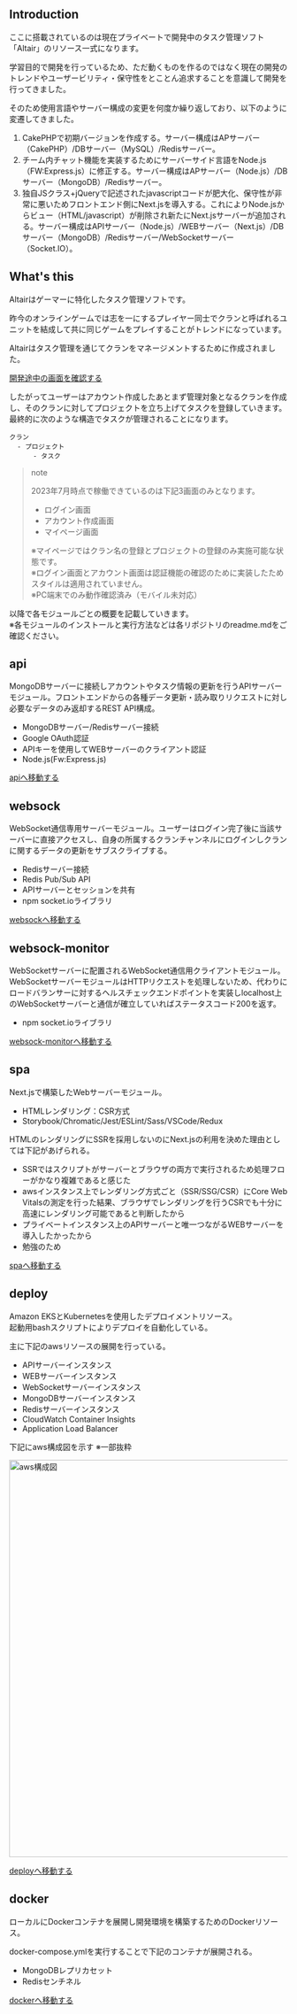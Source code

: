 ## Introduction
ここに搭載されているのは現在プライベートで開発中のタスク管理ソフト「Altair」のリソース一式になります。

学習目的で開発を行っているため、ただ動くものを作るのではなく現在の開発のトレンドやユーザービリティ・保守性をとことん追求することを意識して開発を行ってきました。

そのため使用言語やサーバー構成の変更を何度か繰り返しており、以下のように変遷してきました。

1. CakePHPで初期バージョンを作成する。サーバー構成はAPサーバー（CakePHP）/DBサーバー（MySQL）/Redisサーバー。
2. チーム内チャット機能を実装するためにサーバーサイド言語をNode.js（FW:Express.js）に修正する。サーバー構成はAPサーバー（Node.js）/DBサーバー（MongoDB）/Redisサーバー。
3. 独自JSクラス+jQueryで記述されたjavascriptコードが肥大化、保守性が非常に悪いためフロントエンド側にNext.jsを導入する。これによりNode.jsからビュー（HTML/javascript）が削除され新たにNext.jsサーバーが追加される。サーバー構成はAPIサーバー（Node.js）/WEBサーバー（Next.js）/DBサーバー（MongoDB）/Redisサーバー/WebSocketサーバー（Socket.IO）。

## What's this
Altairはゲーマーに特化したタスク管理ソフトです。

昨今のオンラインゲームでは志を一にするプレイヤー同士でクランと呼ばれるユニットを結成して共に同じゲームをプレイすることがトレンドになっています。

Altairはタスク管理を通じてクランをマネージメントするために作成されました。

[開発途中の画面を確認する](https://altair-dev.net)

したがってユーザーはアカウント作成したあとまず管理対象となるクランを作成し、そのクランに対してプロジェクトを立ち上げてタスクを登録していきます。  
最終的に次のような構造でタスクが管理されることになります。

```
クラン
  - プロジェクト
      - タスク
```
> note
> 
> 2023年7月時点で稼働できているのは下記3画面のみとなります。  
> 
> - ログイン画面
> - アカウント作成画面
> - マイページ画面
> 
> ※マイページではクラン名の登録とプロジェクトの登録のみ実施可能な状態です。  
> ※ログイン画面とアカウント画面は認証機能の確認のために実装したためスタイルは適用されていません。  
> ※PC端末でのみ動作確認済み（モバイル未対応）

以降で各モジュールごとの概要を記載していきます。  
※各モジュールのインストールと実行方法などは各リポジトリのreadme.mdをご確認ください。

## api
MongoDBサーバーに接続しアカウントやタスク情報の更新を行うAPIサーバーモジュール。フロントエンドからの各種データ更新・読み取りリクエストに対し必要なデータのみ返却するREST API構成。

- MongoDBサーバー/Redisサーバー接続
- Google OAuth認証
- APIキーを使用してWEBサーバーのクライアント認証
- Node.js(Fw:Express.js)

[apiへ移動する](https://github.com/altair-development/api)

## websock
WebSocket通信専用サーバーモジュール。ユーザーはログイン完了後に当該サーバーに直接アクセスし、自身の所属するクランチャンネルにログインしクランに関するデータの更新をサブスクライブする。

- Redisサーバー接続
- Redis Pub/Sub API
- APIサーバーとセッションを共有
- npm socket.ioライブラリ

[websockへ移動する](https://github.com/altair-development/websock)

## websock-monitor
WebSocketサーバーに配置されるWebSocket通信用クライアントモジュール。  
WebSocketサーバーモジュールはHTTPリクエストを処理しないため、代わりにロードバランサーに対するヘルスチェックエンドポイントを実装しlocalhost上のWebSocketサーバーと通信が確立していればステータスコード200を返す。

- npm socket.ioライブラリ

[websock-monitorへ移動する](https://github.com/altair-development/websock-monitor)

## spa
Next.jsで構築したWebサーバーモジュール。

- HTMLレンダリング：CSR方式
- Storybook/Chromatic/Jest/ESLint/Sass/VSCode/Redux

HTMLのレンダリングにSSRを採用しないのにNext.jsの利用を決めた理由としては下記があげられる。

- SSRではスクリプトがサーバーとブラウザの両方で実行されるため処理フローがかなり複雑であると感じた
- awsインスタンス上でレンダリング方式ごと（SSR/SSG/CSR）にCore Web Vitalsの測定を行った結果、ブラウザでレンダリングを行うCSRでも十分に高速にレンダリング可能であると判断したから
- プライベートインスタンス上のAPIサーバーと唯一つながるWEBサーバーを導入したかったから
- 勉強のため

[spaへ移動する](https://github.com/altair-development/spa)

## deploy
Amazon EKSとKubernetesを使用したデプロイメントリソース。  
起動用bashスクリプトによりデプロイを自動化している。

主に下記のawsリソースの展開を行っている。

- APIサーバーインスタンス
- WEBサーバーインスタンス
- WebSocketサーバーインスタンス
- MongoDBサーバーインスタンス
- Redisサーバーインスタンス
- CloudWatch Container Insights
- Application Load Balancer

下記にaws構成図を示す ※一部抜粋

<img width="718" alt="aws構成図" src="https://github.com/altair-development/altair-development/assets/140937480/da63c974-0297-4d47-a206-9d753d41b0be">

[deployへ移動する](https://github.com/altair-development/deploy)

## docker
ローカルにDockerコンテナを展開し開発環境を構築するためのDockerリソース。

docker-compose.ymlを実行することで下記のコンテナが展開される。

- MongoDBレプリカセット
- Redisセンチネル

[dockerへ移動する](https://github.com/altair-development/docker)
